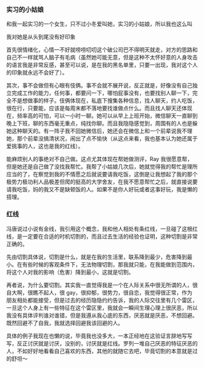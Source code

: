 ### 实习的小姑娘

和我一起实习的一个女生，只不过小冬爱叫她，实习的小姑娘，所以我也这么叫

我对她是从头到尾没有好印象

首先很情绪化，心情一不好就唠唠叨叨这个破公司巴不得明天就走，对方的思路和自己不一样就骂人脑子有毛病（虽然她可能无意，但是这种不太怀好意的人身攻击的语言我是非常反感，甚至可以说，是在我的黑名单里，只要一出现，我对这个人的印象就永远不会好了）。

其次，事不会做但有心眼有伎俩。事不会就不展开说，反正就是，好像没有自己独立完成工作的能力，任何事，都要问一下，哪怕屁事没有，也要找别人聊一下，完全不是想做事的样子。伎俩体现在，私底下搜集各种信息，找人聊天，约人吃饭，很在行，只要能，应该是每周末都不落地要找谁做点什么。而且找人聊天还体现在，频率高的可怕，可以一小时一聊。她可以从早上上班开始，微信聊天一直聊到晚上下班，聊的东西毫无重点，纯找你聊。而且我隐隐感觉到，周围有的人也是躲她这种聊天的。有一阵子我不回她微信后，她还会在微信上和一个前辈说我不理她，那个前辈没搞清状况，闹出了点不愉快（从这点来看，我也基本认为她还属于爱挑事的人，这也是我的红线）。

能麻烦别人的事绝对不自己做。这点尤其体现在帮她做测评，Ray 我很愿意帮，但是她还是自己做了没找我帮忙。我帮了小姑娘几次后，她就觉得我的帮忙是理所应当的了，在察觉到我的不情愿之后就说要请我吃饭，这倒是让我想起了我的那个极势力极功利人品极差但爬的挺高的大学舍友，在我不愿意帮忙之后，就直接说要请我吃饭，妈的我又不是缺顿饭的人。如果不是你人好玩或者这事好玩，我是懒的搭理。

### 红线

冯唐说过小说有金线，我引用这个概念，我和他人相处有条红线，一旦碰了这根红线，是一定要在合适的时机切割的，而且过去生活的经验也证明，这种切割是非常正确的。

先由切割具体说，切割是什么，就是在我的生活里，联系降到最少，危害降到最小。在有些时候的客观条件下，无法物理切割，那我就只能，在我能做到范围内，将这个人对我的影响（危害）降到最小，这就是切割。

再者说，为什么要切割。其实我一直觉得我是一个在人际关系中很无所谓的人，很自大啊，很瞧不起人，很 gay，很抑郁，很势力，很自恋，我觉得很正常，作为朋友相处都能接受，但是过去的经历隐隐约约告诉，我的人际交往里有几个雷区，一旦这个人身上有一些特征在这个雷区里，我就会一瞬间生理心理上很厌恶，所以我没有具体评判谁对谁错，但是我遵从我心底的东西，厌恶就是厌恶，不想回避。既然回避不了自我，我就选择回避我该回避的人。

具体的例子我现在也懒的说，毕竟我也没多大，一本正经地在这验证言辞地写写写，反正讨厌就是讨厌，没别的，讨厌就是红线。罗列一堆自己厌恶的特征厌恶的人，不如好好地看看自己喜欢的东西，其他的就随它去吧，毕竟切割的本意就是过的舒坦～
